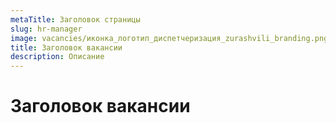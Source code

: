 ```yaml
---
metaTitle: Заголовок страницы
slug: hr-manager
image: vacancies/иконка_логотип_диспетчеризация_zurashvili_branding.png
title: Заголовок вакансии
description: Описание
---
```

# Заголовок вакансии